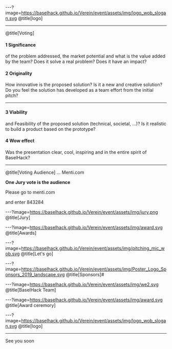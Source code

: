 ---?image=https://baselhack.github.io/Verein/event/assets/img/logo_wob_slogan.svg
@title[logo]

---
@title[Voting]
#### 1 Significance 
of the problem addressed, the market potential and what is the value added by the team? Does it solve a real problem? Does it have an impact?

#### 2 Originality
How innovative is the proposed solution? Is it a new and creative solution? Do you feel the solution has developed as a team effort from the initial pitch?

---

#### 3 Viability
and Feasibility of the proposed solution (technical, societal, ...)? Is it realistic to build a product based on the prototype? 

#### 4 Wow effect
Was the presentation clear, cool, inspiring and in the entire spirit of BaselHack?

---

@title[Voting Audience]
... Menti.com

**One Jury vote is the audience** 

Please go to menti.com 

and enter 843284

---?image=https://baselhack.github.io/Verein/event/assets/img/jury.png
@title[Jury]

---?image=https://baselhack.github.io/Verein/event/assets/img/award.svg
@title[Awards]

---?image=https://baselhack.github.io/Verein/event/assets/img/pitching_mic_wob.svg
@title[Let's go]

---?image=https://baselhack.github.io/Verein/event/assets/img/Poster_Logo_Sponsors_2019_landscape.svg
@title[Sponsors]#

---?image=https://baselhack.github.io/Verein/event/assets/img/we2.svg
@title[BaselHack Team]

---?image=https://baselhack.github.io/Verein/event/assets/img/award.svg
@title[Award ceremory]

---?image=https://baselhack.github.io/Verein/event/assets/img/logo_wob_slogan.svg
@title[logo]

---

See you soon
